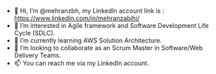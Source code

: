 - 👋 Hi, I’m @mehranzbh, my LinkedIn account link is : https://www.linkedin.com/in/mehranzabihi/
- 👀 I’m interested in Agile framework and Software Development Life Cycle (SDLC).
- 🌱 I’m currently learning AWS Solution Architecture.
- 💞️ I’m looking to collaborate as an Scrum Master in Software/Web Delivery Teams.
- 📫 You can reach me via my LinkedIn account.

<!---
mehranzbh/mehranzbh is a ✨ special ✨ repository because its `README.md` (this file) appears on your GitHub profile.
You can click the Preview link to take a look at your changes.
--->
